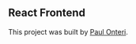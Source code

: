 ## React Frontend

This project was built by [Paul Onteri](https://www.linkedin.com/in/paulonteri/).

